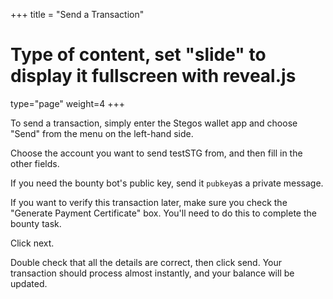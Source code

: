 +++
title = "Send a Transaction"
# Type of content, set "slide" to display it fullscreen with reveal.js
type="page"
weight=4
+++

To send a transaction, simply enter the Stegos wallet app and choose "Send" from the menu on the left-hand side.

Choose the account you want to send testSTG from, and then fill in the other fields.

If you need the bounty bot's public key, send it `pubkey`as a private message.

If you want to verify this transaction later, make sure you check the "Generate Payment Certificate" box. You'll need to do this to complete the bounty task.

Click next.

Double check that all the details are correct, then click send. Your transaction should process almost instantly, and your balance will be updated.